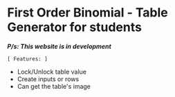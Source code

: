 # First Order Binomial - Table Generator for students
***P/s: This website is in development***

`[ Features: ]`
- Lock/Unlock table value
- Create inputs or rows
- Can get the table's image
